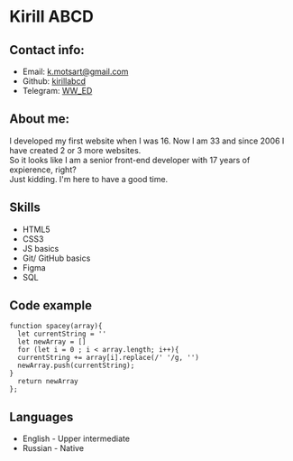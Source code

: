 # Kirill ABCD

## Contact info:
* Email: k.motsart@gmail.com
* Github: [kirillabcd](https://github.com/kirillabcd)
* Telegram: [WW_ED](https://t.me/WW_ED)

## About me:
I developed my first website when I was 16. Now I am 33 and since 2006 I have created 2 or 3 more websites.   
So it looks like I am a senior front-end developer with 17 years of expierence, right?  
Just kidding. I'm here to have a good time.

## Skills
* HTML5
* CSS3
* JS basics
* Git/ GitHub basics
* Figma
* SQL

## Code example
```
function spacey(array){
  let currentString = ''
  let newArray = []
  for (let i = 0 ; i < array.length; i++){
  currentString += array[i].replace(/' '/g, '')
  newArray.push(currentString);
}
  return newArray
};
```

## Languages
* English - Upper intermediate
* Russian - Native

